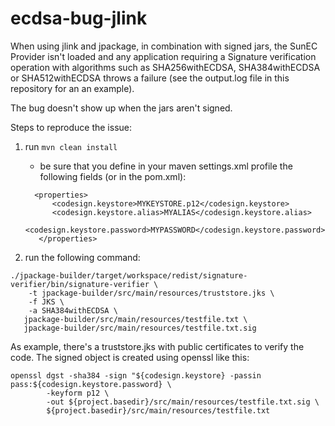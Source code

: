 # ecdsa-bug-jlink

When using jlink and jpackage, in combination with signed jars, the SunEC Provider isn't loaded and any application 
requiring a Signature verification operation with algorithms such as SHA256withECDSA, SHA384withECDSA or SHA512withECDSA
throws a failure (see the output.log file in this repository for an an example).

The bug doesn't show up when the jars aren't signed.

Steps to reproduce the issue:

1. run `mvn clean install`
    - be sure that you define in your maven settings.xml profile the following fields (or in the pom.xml):
     ```
       <properties>
           <codesign.keystore>MYKEYSTORE.p12</codesign.keystore>
           <codesign.keystore.alias>MYALIAS</codesign.keystore.alias>
           <codesign.keystore.password>MYPASSWORD</codesign.keystore.password>
        </properties>
     ```

2. run the following command:
```
./jpackage-builder/target/workspace/redist/signature-verifier/bin/signature-verifier \
    -t jpackage-builder/src/main/resources/truststore.jks \
    -f JKS \
    -a SHA384withECDSA \
   jpackage-builder/src/main/resources/testfile.txt \
   jpackage-builder/src/main/resources/testfile.txt.sig
```

As example, there's a truststore.jks with public certificates to verify the code.
The signed object is created using openssl like this:

```
openssl dgst -sha384 -sign "${codesign.keystore} -passin pass:${codesign.keystore.password} \
        -keyform p12 \
        -out ${project.basedir}/src/main/resources/testfile.txt.sig \
        ${project.basedir}/src/main/resources/testfile.txt
```